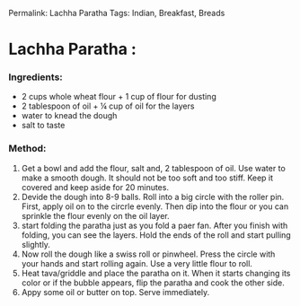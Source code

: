 Permalink: Lachha Paratha
Tags: Indian, Breakfast, Breads

# Lachha Paratha : 
 
 ### Ingredients:
 * 2 cups whole wheat flour + 1 cup of flour for dusting
 * 2 tablespoon of oil + ¼ cup of oil for the layers
 * water to knead the dough
 * salt to taste
 
 ### Method: 
 1. Get a bowl and add the flour, salt and, 2 tablespoon of oil. Use water to make a smooth dough. It should not be too soft and too stiff. Keep it covered and keep aside for 20 minutes. 
 2. Devide the dough into 8-9 balls. Roll into a big circle with the roller pin. First, apply oil on to the circrle evenly. Then dip into the flour or you can sprinkle the flour evenly on the oil layer. 
 3. start folding the paratha just as you fold a paer fan. After you finish with folding, you can see the layers. Hold the ends of the roll and start pulling slightly. 
 4. Now roll the dough like a swiss roll or pinwheel.  Press the circle with your hands and start rolling again. Use a very little flour to roll. 
 5. Heat tava/griddle and place the paratha on it. When it starts changing its color or if the bubble appears, flip the paratha and cook the other side. 
 6. Appy some oil or butter on top. Serve immediately.